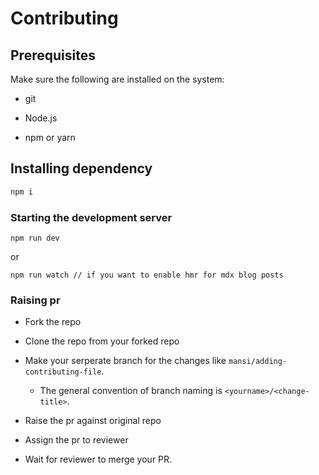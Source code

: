 # Contributing

## Prerequisites

Make sure the following are installed on the system:

- git

- Node.js

- npm or yarn

## Installing dependency

```js
npm i
```

### Starting the development server

```
npm run dev
```

or

```
npm run watch // if you want to enable hmr for mdx blog posts
```

### Raising pr

- Fork the repo

- Clone the repo from your forked repo

- Make your serperate branch for the changes like `mansi/adding-contributing-file`.
  - The general convention of branch naming is `<yourname>/<change-title>`.

- Raise the pr against original repo

- Assign the pr to reviewer

- Wait for reviewer to merge your PR.

